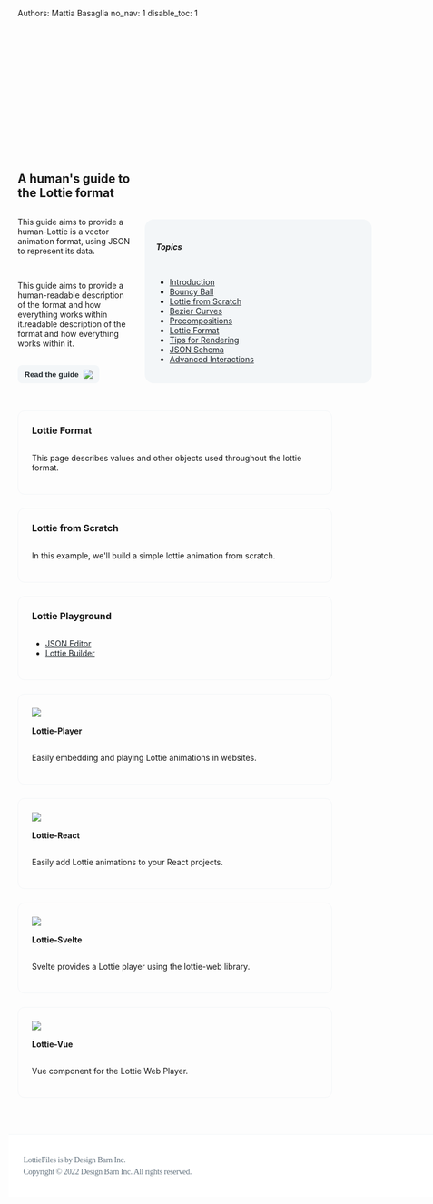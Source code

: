 Authors: Mattia Basaglia
no_nav: 1
disable_toc: 1
 <style>
        .index-page {
            margin-top: 36px; 
            margin-bottom: 200px;
        }
        .index-page a:hover{
            color: #00C1A2;
            text-decoration: none;
        }
        .index-card-header {
            display: flex;
            flex-direction: row;
            align-items: flex-end;
            padding: 24px 8px;
            gap: 24px;
            width: 1200px;
        }
        .index-card-header-content {
            display: flex;
            flex-direction: column;
            align-items: flex-start;
            padding: 0px;
            gap: 16px;
            width: 768px;
        }
        .index-card-header-nav{
            display: flex;
            flex-direction: column;
            align-items: flex-start;
            padding: 20px;
            gap: 8px;
            width: 360px;
            background: #F3F6F8;
            border-radius: 16px;
            flex: none;
            order: 1;
            flex-grow: 0;
        }
        .index-page a {
            color: #20272C 
        }
        .index-card-lg {
            display: flex;
            flex-direction: column;
            justify-content: center;
            align-items: flex-start;
            gap: 16px;
            width: 588px; 
            height: 200px; 
            padding: 24px;
            border-radius: 12px;
            border: 1px solid #F3F6F8;
            cursor: pointer;
        }
        .index-card-sm {
            display: flex;
            flex-direction: column;
            justify-content: center;
            align-items: flex-start;
            gap: 16px;
            width: 282px;
            left: 0px;
            top: 0px;
            border-radius: 12px;
            padding: 24px;
            border: 1px solid #F3F6F8;
            cursor: pointer;
        }
        .index-footer {
            box-sizing: border-box;
            display: flex;
            flex-direction: row;
            justify-content: center;
            align-items: center;
            padding: 24px;
            width: 100vw;
            height: 110px;
            border-top: 1px solid #F3F6F8;
            position: fixed;
            bottom: 0px;
            left: 0px;
            background: white;
        }
        .index-footer-content {
            display: flex;
            flex-direction: row;
            align-items: flex-start;
            padding: 10px;
            gap: 10px;
            width: 1200px;
        }
        .index-footer-content > p {
            font-family: 'Karla';
            font-style: normal;
            font-weight: 400;
            font-size: 14px;
            line-height: 150%;
            letter-spacing: -0.02em;
            color: #63727E;
        }
        .index-topic-header {
            margin: 0
        }
        .index-card-lg:hover {
            border: 1px solid #D9E0E6;
        }
        .index-card-sm:hover {
            border: 1px solid #D9E0E6;
        }
        .index-container-top{
            display: flex;
            flex-direction: row;
            align-items: flex-start;
            padding: 0px;
            gap: 24px;
            margin-top: 24px;
        }
        .index-card-header-content > h2 {
            margin: 0;
        }

        .lottie-button{
            display: flex;
            flex-direction: row;
            justify-content: center;
            align-items: center;
            padding: 4px 12px;
            gap: 8px;
            height: 32px;
            background: #F3F6F8;
            border-radius: 8px;
            border: 0;
            color: #20272C;
        }

        .lottie-button:hover {
            background: #D9E0E6;
        }

        .lottie-button:focus {
            background: #F3F6F8;
            /* focus-on-light */
            box-shadow: 0px 0px 0px 1px #FFFFFF, 0px 0px 0px 3px #00DDB3;
        }

        @media (max-width: 800px) {
            .index-card-header-nav {
                display: none;
            }
        }

        @media (max-height: 1200px) {
                .index-page {
                    margin-bottom: 0px;
                }
                .index-footer {
                margin-top: 64px;
                margin-left: -16px;
                position: static;
            }
        }

        @media (max-width: 1200px) {
            .index-card-header{
                width: 100%;
            }
        }

        @media (max-width: 1000px) {
            .index-card-header {
                padding: 24px 0;
            }
            .index-container-top {
                flex-direction : column;
                padding: 0;
            }

            .index-card-lg {
                width: 100%;
                height: auto;
            }

            .index-card-sm {
                width: 100%;
                height: auto;
            }
            
            .index-footer {
                padding: 16px;
            }
            .index-page {
                    margin-bottom: 0px;
                }
            .index-footer {
                margin-top: 64px;
                margin-left: -16px;
                position: static;
            }
        }

    </style>
<script src="https://unpkg.com/@lottiefiles/lottie-player@1.5.7/dist/lottie-player.js"></script>
<div class="index-page">
    <div class="index-card-header">
        <div class="index-card-header-content">
            <lottie-player
            autoplay
            loop
            mode="normal"
            src="https://assets9.lottiefiles.com/private_files/lf30_smcmhowt.json"
            style="width: 200px; height: 195.43px;"
            >
            </lottie-player>
            <h2>A human's guide to the Lottie format</h2>
            <p>This guide aims to provide a human-Lottie is a vector animation format, using JSON to represent its data.</p>
            <p>
            This guide aims to provide a human-readable description of the format and how everything works within it.readable description of the format and how everything works within it.
            </p>
            <button class="lottie-button"  onclick="window.location='/lottie-docs/Introduction/'" style="font-weight: bold;">Read the guide<img src="/lottie-docs/img/icon-right-arrow.svg"/></button>
        </div>
        <div class="index-card-header-nav">
            <h5>Topics</h5>
            <ul>
                <li><a href="/lottie-docs/Introduction/">Introduction</a></li>
                <li><a href="/lottie-docs/breakdown/bouncy_ball/">Bouncy Ball</a></li>
                <li><a href="/lottie-docs/breakdown/lottie_from_scratch/">Lottie from Scratch</a></li>
                <li><a href="/lottie-docs/breakdown/bezier/">Bezier Curves </a></li>
                <li><a href="/lottie-docs/breakdown/precomps/">Precompositions</a></li>
                <li><a href="/lottie-docs/concepts/">Lottie Format</a></li>
                <li><a href="/lottie-docs/rendering/">Tips for Rendering</a></li>
                <li><a href="/lottie-docs/schema/">JSON Schema</a></li>
                <li><a href="/lottie-docs/advanced_interactions/">Advanced Interactions</a></li>
            </ul>
        </div>
    </div>
    <div class="index-container-top">
        <div class="index-card-lg" onclick="window.location='/lottie-docs/concepts/'">
            <h3 class="index-topic-header">Lottie Format</h3>
            <p>This page describes values and other objects used throughout the lottie format.</p>
        </div>
        <div class="index-card-lg">
            <h3 class="index-topic-header" onclick="window.location='/lottie-docs/breakdown/lottie_from_scratch/'">Lottie from Scratch</h3>
            <p>In this example, we'll build a simple lottie animation from scratch.</p>
        </div>
        <div class="index-card-lg" onclick="window.location='/lottie-docs/playground/json_editor/'">
            <h3 class="index-topic-header">Lottie Playground</h3>
            <ul>
                <li><a href="/lottie-docs/playground/json_editor/">JSON Editor</a></li>
                <li><a href="/lottie-docs/playground/builder/">Lottie Builder</a> </li>
            </ul>
        </div>
    </div>
    <div class="index-container-top">
        <div class="index-card-sm"  onclick="window.location='https://docs.lottiefiles.com/lottie-player/components/lottie-player'">
            <img src="/lottie-docs/img/logo-lottie.svg"/>
            <h4 class="index-topic-header">Lottie-Player</h4>
            <p>Easily embedding and playing Lottie animations in websites.</p>
        </div>
        <div class="index-card-sm" onclick="window.location='https://docs.lottiefiles.com/lottie-player/components/lottie-react'">
            <img src="/lottie-docs/img/logo-react.svg"/>
            <h4 class="index-topic-header">Lottie-React</h4>
            <p>Easily add Lottie animations to your React projects.</p>
        </div>
        <div class="index-card-sm" onclick="window.location='https://docs.lottiefiles.com/lottie-player/components/lottie-svelte'">
            <img src="/lottie-docs/img/logo-svelte.svg"/>
            <h4 class="index-topic-header">Lottie-Svelte</h4>
            <p>Svelte provides a Lottie player using the lottie-web library.</p>
        </div>
        <div class="index-card-sm" onclick="window.location='https://docs.lottiefiles.com/lottie-player/components/lottie-vue'">
            <img src="/lottie-docs/img/vue-logo.svg"/>
            <h4 class="index-topic-header">Lottie-Vue</h4>
            <p>Vue component for the Lottie Web Player.</p>
        </div>
    </div>
    <div class="index-footer">
        <div class="index-footer-content">
            <p>
            LottieFiles is by Design Barn Inc.<br>
            Copyright © 2022 Design Barn Inc. All rights reserved.
            </p>
        </div>
    </div>
</div>

